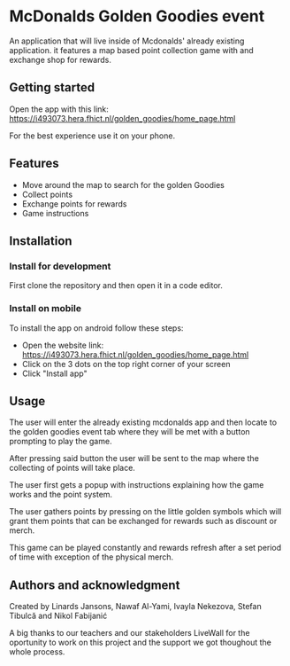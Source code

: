 # McDonalds Golden Goodies event
An application that will live inside of Mcdonalds' already existing application. it features a map based point collection game with and exchange shop for rewards.

## Getting started

Open the app with this link: https://i493073.hera.fhict.nl/golden_goodies/home_page.html

For the best experience use it on your phone.

## Features
- Move around the map to search for the golden Goodies
- Collect points
- Exchange points for rewards
- Game instructions

## Installation
### Install for development
First clone the repository and then open it in a code editor.

### Install on mobile
To install the app on android follow these steps:
- Open the website link: https://i493073.hera.fhict.nl/golden_goodies/home_page.html
- Click on the 3 dots on the top right corner of your screen
- Click "Install app"

## Usage
The user will enter the already existing mcdonalds app and then locate to the golden goodies event tab where they will be met with a button prompting to play the game.

After pressing said button the user will be sent to the map where the collecting of points will take place. 

The user first gets a popup with instructions explaining how the game works and the point system. 

The user gathers points by pressing on the little golden symbols which will grant them points that can be exchanged for rewards such as discount or merch. 

This game can be played constantly and rewards refresh after a set period of time with exception of the physical merch.


## Authors and acknowledgment
Created by Linards Jansons, Nawaf Al-Yami, Ivayla Nekezova, Stefan Tibulcă and Nikol Fabijanić

A big thanks to our teachers and our stakeholders LiveWall for the oportunity to work on this project and the support we got thoughout the whole process.

